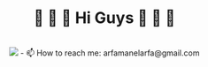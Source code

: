 
<div align="center">
	<h1>👋 👋 👋 Hi Guys  👋 👋 👋</h1> <br/>
	<img src="https://idata.over-blog.com/0/31/42/95/photos-blog-2/fille---l-ordinateur.gif">
	- 📫 How to reach me: arfamanelarfa@gmail.com
</div>
<!--
**manelarfa/manelarfa** is a ✨ _special_ ✨ repository because its `README.md` (this file) appears on your GitHub profile.

Here are some ideas to get you started:

- 🔭 I’m currently working on ...
- 🌱 I’m currently learning ...
- 👯 I’m looking to collaborate on ...
- 🤔 I’m looking for help with ...
- 💬 Ask me about ...
- 📫 How to reach me: ...
- 😄 Pronouns: ...
- ⚡ Fun fact: ...
-->
